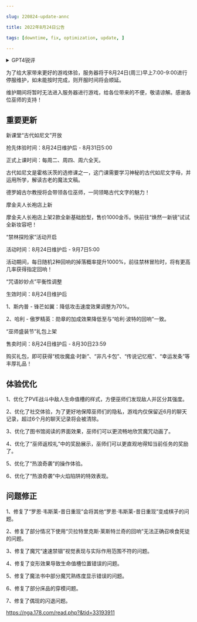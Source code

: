 ```yaml
---

slug: 220824-update-annc

title: 2022年8月24日公告

tags: [downtime, fix, optimization, update, ]

---
```


<details>

<summary>GPT4锐评</summary>



</details>

<!--truncate-->


为了给大家带来更好的游戏体验，服务器将于8月24日(周三)早上7:00-9:00进行停服维护，如未能按时完成，则开服时间将会顺延。

维护期间将暂时无法进入服务器进行游戏，给各位带来的不便，敬请谅解。感谢各位巫师的支持！

## 重要更新
新课堂“古代如尼文”开放

抢先体验时间：8月24日维护后 - 8月31日5:00

正式上课时间：每周二、周四、周六全天。

古代如尼文是霍格沃茨的选修课之一，这门课需要学习神秘的古代如尼文字母，并运用所学，解读古老的魔法文稿。

德罗姆古尔教授将会带领各位巫师，一同领略古代文字的魅力！

摩金夫人长袍店上新

摩金夫人长袍店上架2款全新基础脸型，售价1000金币。快前往“焕然一新镜”试试全新妆容吧！

“禁林探险家”活动开启

活动时间：8月24日维护后 - 9月7日5:00

活动期间，每日随机2种回响的掉落概率提升1000%，前往禁林冒险时，将有更高几率获得指定回响！

“咒语妙妙点”平衡性调整

生效时间：8月24日维护后

1、斯内普 - 锋芒如翼：降低攻击速度效果调整为70%。

2、哈利 - 傲罗精英：勋章的加成效果降低至与“哈利·波特的回响”一致。

“巫师盛装节”礼包上架

售卖时间：8月24日维护后 - 8月30日23:59

购买礼包，即可获得“梳妆魔盒·时新”、“非凡卡包”、“传说记忆瓶”、“幸运发条”等丰厚礼品！

## <span id='optimization'>体验优化</span>
1、优化了PVE战斗中敌人生命值槽的样式，方便巫师们发现敌人并区分其强度。

2、优化了社交体验，为了更好地保障巫师们的隐私，游戏内仅保留近6月的聊天记录，超过6个月的聊天记录将会被清除。

3、优化了图书馆阅读的界面效果，巫师们可以更流畅地欣赏魔咒动画了。

4、优化了“巫师返校礼”中的奖励展示，巫师们可以更直观地得知当前任务的奖励了。

5、优化了“热浪奇袭”的操作体验。

6、优化了“热浪奇袭”中火焰陷阱的特效表现。

## <span id='fix'>问题修正</span>
1、修复了“罗恩·韦斯莱-昔日重现”会将其他“罗恩·韦斯莱-昔日重现”变成棋子的问题。

2、修复了部分情况下使用“贝拉特里克斯·莱斯特兰奇的回响”无法正确召唤食死徒的问题。

3、修复了魔咒“速速禁锢”视觉表现与实际作用范围不符的问题。

4、修复了变形效果导致生命值槽位置错误的问题。

5、修复了魔法书中部分魔咒熟练度显示错误的问题。

6、修复了部分床品的穿模问题。

7、修复了偶现的闪退问题。

https://nga.178.com/read.php?&tid=33193911